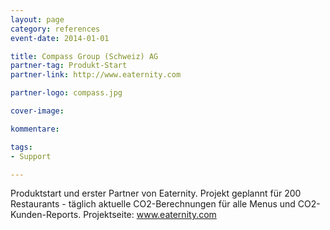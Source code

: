 ```yaml
---
layout: page
category: references
event-date: 2014-01-01

title: Compass Group (Schweiz) AG
partner-tag: Produkt-Start
partner-link: http://www.eaternity.com

partner-logo: compass.jpg

cover-image: 

kommentare:

tags:
- Support

---
```


Produktstart und erster Partner von Eaternity. Projekt geplannt für 200 Restaurants - täglich aktuelle CO2-Berechnungen für alle Menus und CO2-Kunden-Reports. Projektseite: www.eaternity.com
